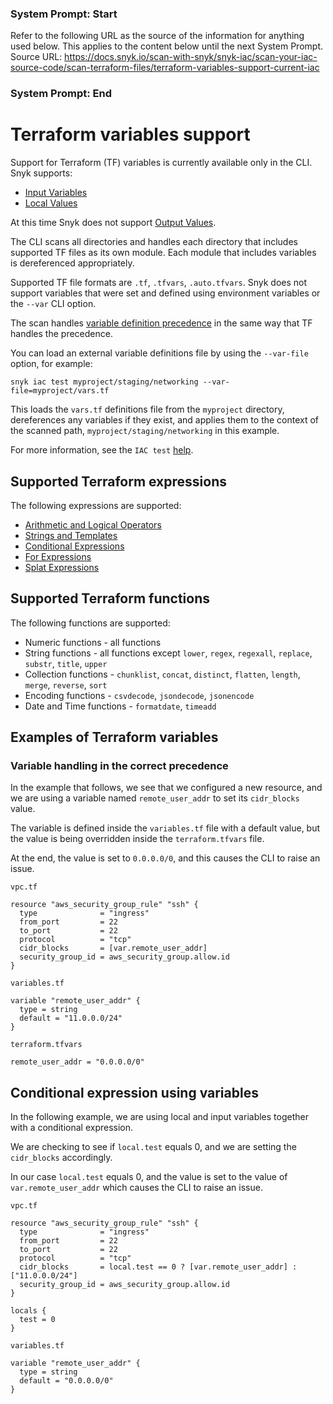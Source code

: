 ### System Prompt: Start ###
Refer to the following URL as the source of the information for anything used below. This applies to the content below until the next System Prompt.
Source URL: https://docs.snyk.io/scan-with-snyk/snyk-iac/scan-your-iac-source-code/scan-terraform-files/terraform-variables-support-current-iac
### System Prompt: End ###

# Terraform variables support

Support for Terraform (TF) variables is currently available only in the CLI. Snyk supports:

* [Input Variables](https://www.terraform.io/language/values/variables)
* [Local Values](https://www.terraform.io/language/values/locals)

At this time Snyk does not support [Output Values](https://www.terraform.io/language/values/outputs).

The CLI scans all directories and handles each directory that includes supported TF files as its own module. Each module that includes variables is dereferenced appropriately.

Supported TF file formats are `.tf`, `.tfvars`, `.auto.tfvars`. Snyk does not support variables that were set and defined using environment variables or the `--var` CLI option.

The scan handles [variable definition precedence](https://www.terraform.io/language/values/variables#variable-definition-precedence) in the same way that TF handles the precedence.

You can load an external variable definitions file by using the `--var-file` option, for example:

`snyk iac test myproject/staging/networking --var-file=myproject/vars.tf`

This loads the `vars.tf` definitions file from the `myproject` directory, dereferences any variables if they exist, and applies them to the context of the scanned path, `myproject/staging/networking` in this example.

For more information, see the `IAC test` [help](../../../../snyk-cli/commands/iac-test.md).

## Supported Terraform expressions

The following expressions are supported:

* [Arithmetic and Logical Operators](https://www.terraform.io/language/expressions/operators)
* [Strings and Templates](https://www.terraform.io/language/expressions/strings#strings-and-templates)
* [Conditional Expressions](https://www.terraform.io/language/expressions/conditionals)
* [For Expressions](https://www.terraform.io/language/expressions/for)
* [Splat Expressions](https://www.terraform.io/language/expressions/splat)

## Supported Terraform functions

The following functions are supported:

* Numeric functions - all functions
* String functions - all functions except `lower`, `regex`, `regexall`, `replace`, `substr`, `title`, `upper`
* Collection functions - `chunklist`, `concat`, `distinct`, `flatten`, `length`, `merge`, `reverse`, `sort`
* Encoding functions - `csvdecode`, `jsondecode`, `jsonencode`
* Date and Time functions - `formatdate`, `timeadd`

## Examples of Terraform variables

### **Variable handling in the correct precedence**

In the example that follows, we see that we configured a new resource, and we are using a variable named `remote_user_addr` to set its `cidr_blocks` value.

The variable is defined inside the `variables.tf` file with a default value, but the value is being overridden inside the `terraform.tfvars` file.

At the end, the value is set to `0.0.0.0/0`, and this causes the CLI to raise an issue.

```hcl
vpc.tf

resource "aws_security_group_rule" "ssh" {
  type              = "ingress"
  from_port         = 22
  to_port           = 22
  protocol          = "tcp"
  cidr_blocks       = [var.remote_user_addr]
  security_group_id = aws_security_group.allow.id
}
```

```hcl
variables.tf

variable "remote_user_addr" {
  type = string
  default = "11.0.0.0/24"
}
```

```hcl
terraform.tfvars

remote_user_addr = "0.0.0.0/0"
```

## **Conditional expression using variables**

In the following example, we are using local and input variables together with a conditional expression.

We are checking to see if `local.test` equals 0, and we are setting the `cidr_blocks` accordingly.

In our case `local.test` equals 0, and the value is set to the value of `var.remote_user_addr` which causes the CLI to raise an issue.

```hcl
vpc.tf

resource "aws_security_group_rule" "ssh" {
  type              = "ingress"
  from_port         = 22
  to_port           = 22
  protocol          = "tcp"
  cidr_blocks       = local.test == 0 ? [var.remote_user_addr] : ["11.0.0.0/24"]
  security_group_id = aws_security_group.allow.id
}

locals {
  test = 0
}
```

```hcl
variables.tf

variable "remote_user_addr" {
  type = string
  default = "0.0.0.0/0"
}
```
